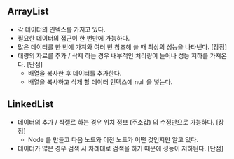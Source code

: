 ## ArrayList

- 각 데이터의 인덱스를 가지고 있다.
- 필요한 데이터의 접근이 한 번만에 가능하다.
- 많은 데이터를 한 번에 가져와 여러 번 참조해 쓸 때 최상의 성능을 나타낸다. \[장점\]
- 대량의 자료를 추가 / 삭제 하는 경우 내부적인 처리량이 늘어나 성능 저하를 가져온다. \[단점\]
    - 배열을 복사한 후 데이터를 추가한다.
    - 배열을 복사하고 삭제 할 데이터 인덱스에 null 을 넣는다.

## LinkedList

- 데이터의 추가 / 삭젤르 하는 경우 위치 정보 (주소값) 의 수정만으로 가능하다. \[장점\]
    - Node 를 만들고 다음 노드와 이전 노드가 어떤 것인지만 알고 있다.
- 데이터가 많은 경우 검색 시 차례대로 검색을 하기 때문에 성능이 저하된다. \[단점\]